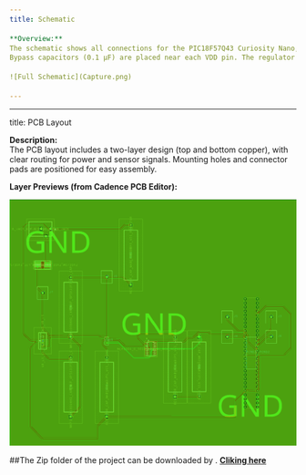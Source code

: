 ```yaml
---
title: Schematic

**Overview:**  
The schematic shows all connections for the PIC18F57Q43 Curiosity Nano, power regulation, sensor input, and interface headers.  
Bypass capacitors (0.1 µF) are placed near each VDD pin. The regulator receives 9–12 V from an external adapter and provides a clean 5 V rail to the board.

![Full Schematic](Capture.png)

---
```


---

title: PCB Layout

**Description:**  
The PCB layout includes a two-layer design (top and bottom copper), with clear routing for power and sensor signals. Mounting holes and connector pads are positioned for easy assembly.

**Layer Previews (from Cadence PCB Editor):**

![Board Overview](schem6.png)

##The Zip folder of the project can be downloaded by . **[Cliking here](Individual_Subsystem.zip)**
